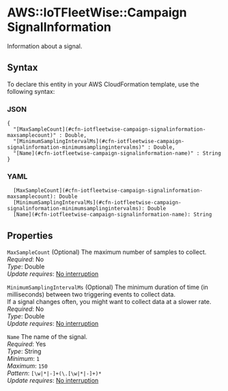 # AWS::IoTFleetWise::Campaign SignalInformation<a name="aws-properties-iotfleetwise-campaign-signalinformation"></a>

Information about a signal\.

## Syntax<a name="aws-properties-iotfleetwise-campaign-signalinformation-syntax"></a>

To declare this entity in your AWS CloudFormation template, use the following syntax:

### JSON<a name="aws-properties-iotfleetwise-campaign-signalinformation-syntax.json"></a>

```
{
  "[MaxSampleCount](#cfn-iotfleetwise-campaign-signalinformation-maxsamplecount)" : Double,
  "[MinimumSamplingIntervalMs](#cfn-iotfleetwise-campaign-signalinformation-minimumsamplingintervalms)" : Double,
  "[Name](#cfn-iotfleetwise-campaign-signalinformation-name)" : String
}
```

### YAML<a name="aws-properties-iotfleetwise-campaign-signalinformation-syntax.yaml"></a>

```
  [MaxSampleCount](#cfn-iotfleetwise-campaign-signalinformation-maxsamplecount): Double
  [MinimumSamplingIntervalMs](#cfn-iotfleetwise-campaign-signalinformation-minimumsamplingintervalms): Double
  [Name](#cfn-iotfleetwise-campaign-signalinformation-name): String
```

## Properties<a name="aws-properties-iotfleetwise-campaign-signalinformation-properties"></a>

`MaxSampleCount`  <a name="cfn-iotfleetwise-campaign-signalinformation-maxsamplecount"></a>
\(Optional\) The maximum number of samples to collect\.  
*Required*: No  
*Type*: Double  
*Update requires*: [No interruption](https://docs.aws.amazon.com/AWSCloudFormation/latest/UserGuide/using-cfn-updating-stacks-update-behaviors.html#update-no-interrupt)

`MinimumSamplingIntervalMs`  <a name="cfn-iotfleetwise-campaign-signalinformation-minimumsamplingintervalms"></a>
\(Optional\) The minimum duration of time \(in milliseconds\) between two triggering events to collect data\.  
If a signal changes often, you might want to collect data at a slower rate\.
*Required*: No  
*Type*: Double  
*Update requires*: [No interruption](https://docs.aws.amazon.com/AWSCloudFormation/latest/UserGuide/using-cfn-updating-stacks-update-behaviors.html#update-no-interrupt)

`Name`  <a name="cfn-iotfleetwise-campaign-signalinformation-name"></a>
The name of the signal\.  
*Required*: Yes  
*Type*: String  
*Minimum*: `1`  
*Maximum*: `150`  
*Pattern*: `[\w|*|-]+(\.[\w|*|-]+)*`  
*Update requires*: [No interruption](https://docs.aws.amazon.com/AWSCloudFormation/latest/UserGuide/using-cfn-updating-stacks-update-behaviors.html#update-no-interrupt)